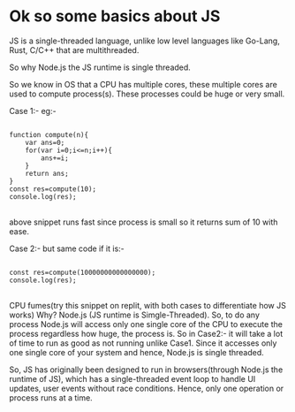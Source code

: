 <h1>Ok so some basics about JS</h1>
JS is a single-threaded language, unlike low level languages like Go-Lang, Rust, C/C++ that are multithreaded.

So why Node.js the JS runtime is single threaded.

So we know in OS that a CPU has multiple cores, these multiple cores are used to compute process(s).
These processes could be huge or very small.

Case 1:-
eg:- 
<pre>
<code>
function compute(n){
    var ans=0;
    for(var i=0;i<=n;i++){
        ans+=i;
    }
    return ans;
}
const res=compute(10);
console.log(res);
</code>
</pre>

above snippet runs fast since process is small so it returns sum of 10 with ease.

Case 2:- 
but same code if it is:- 
<pre>
<code>
const res=compute(10000000000000000);
console.log(res);
</code>
</pre>

CPU fumes(try this snippet on replit, with both cases to differentiate how JS works)
Why?
Node.js (JS runtime is Simgle-Threaded).
So, to do any process Node.js will access only one single core of the CPU to execute the process regardless how huge,
the process is.
So in Case2:- it will take a lot of time to run as good as not running unlike Case1.
Since it accesses only one single core of your system and hence, Node.js is single threaded.

So, JS has originally been designed to run in browsers(through Node.js the runtime of JS), which has a 
single-threaded event loop to handle UI updates, user events without race conditions.
Hence, only one operation or process runs at a time.